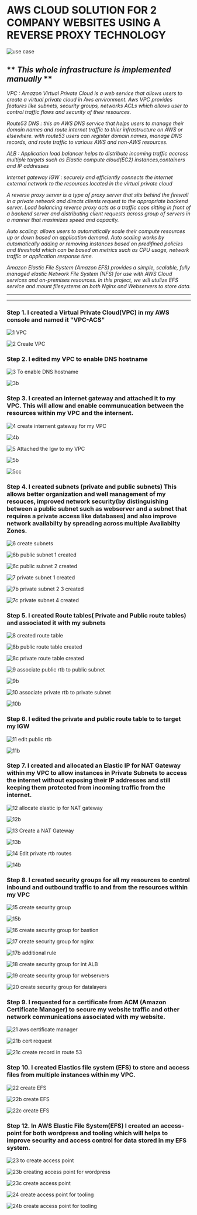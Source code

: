 # AWS CLOUD SOLUTION FOR 2 COMPANY WEBSITES USING A REVERSE PROXY TECHNOLOGY

![use case](https://user-images.githubusercontent.com/79808404/233130551-32a86a0a-7555-42b5-84ad-da54d6e01735.JPG)
 
 ** _This whole infrastructure is implemented manually_
  **
----------------------------------------------------------------------------------------------------------------------------------------------------------------------------------------  
 
 
 
 _VPC : Amazon Virtual Private Cloud  is a web service that allows users to create a virtual private cloud in Aws environment. 
  Aws VPC provides features like subnets, security groups, networks ACLs which allows user to control traffic flows and security of their resources._


_Route53 DNS : this an AWS DNS service that helps users to manage their domain names and route internet traffic to thier infrastructure on AWS or elsewhere. 
with route53 users can  register domain names, manage DNS records, and route traffic to various AWS and non-AWS resources._

_ALB : Application load balancer helps to distribute incoming traffic accross multiple targets such as Elastic compute cloud(EC2) instances,containers and IP addresses_


_Internet gateway IGW : securely and efficiently connects the internet external network to the resources located in the virtual private cloud_



_A reverse proxy server is a type of proxy server that sits behind the firewall in a private network and directs clients request to the appropriate backend server.
Load balancing reverse proxy acts as a traffic cops sitting in front of a backend server and distributing client requests across group of servers in a manner that maximizes speed and capacity._


_Auto scaling: allows users to automatically scale their compute resources up or down based on application demand. Auto scaling works by automatically adding or removing instances based on predifined policies and threshold which can be based on metrics such as CPU usage, network traffic or application response time._



_Amazon Elastic File System (Amazon EFS) provides a simple, scalable, fully managed elastic Network File System (NFS) for use with AWS Cloud services and on-premises resources. In this project, we will utulize EFS service and mount filesystems on both Nginx and Webservers to store data._






-----------------------------------------------------------------------------------------------------------------------------------------


----------------------------------------------------------------------------------------------------------------------------------------



 ### Step 1. I created a Virtual Private Cloud(VPC) in my AWS console and named it "VPC-ACS"
 
 
  ![1  VPC](https://user-images.githubusercontent.com/79808404/233317555-b348bcc2-b68f-4689-8c0e-b3ff237f612f.JPG)

 
 
  ![2  Create VPC](https://user-images.githubusercontent.com/79808404/233317805-ba03acea-178a-4125-8f49-31e74f08f769.JPG)



 ### Step 2. I edited my VPC to enable DNS hostname
 
 ![3 To enable DNS hostname](https://user-images.githubusercontent.com/79808404/233318605-daab9374-a132-4f96-8a1c-66a830cc7b43.JPG)


 ![3b](https://user-images.githubusercontent.com/79808404/233318640-f0fd2d61-f330-4477-849e-a717330a00ab.JPG)



 ### Step 3. I created an internet gateway and attached it to my VPC. This will allow and enable communucation between the resources within my VPC and the internent.
 
  ![4  create internent gateway for my VPC](https://user-images.githubusercontent.com/79808404/233319163-46a3071b-7aae-4a4d-ae37-d2da04df0c81.JPG)


![4b](https://user-images.githubusercontent.com/79808404/233319284-f4209beb-b427-4a4e-9aae-f705e75de66e.JPG)


![5  Attached the Igw to my VPC](https://user-images.githubusercontent.com/79808404/233319352-869f64e4-ab0c-433b-98ab-774b32ac45b3.JPG)


![5b](https://user-images.githubusercontent.com/79808404/233319484-5e79855d-1aea-46e3-91fa-284a87e33cff.JPG)

 
![5cc](https://user-images.githubusercontent.com/79808404/233319507-b5b1a0ab-2b5c-48aa-94be-1d4e1941470d.JPG)



### Step 4. I created subnets (private and public subnets) This allows better organization and well management of my resouces, improved network security(by distinguishing between a public subnet such as webserver and a subnet that requires a private access like databases) and also improve network availabilty by spreading across multiple Availabilty Zones.


![6  create subnets](https://user-images.githubusercontent.com/79808404/233322643-5f546a42-d1d3-494b-ac56-b1ecafc2c7b4.JPG)


![6b  public subnet 1 created](https://user-images.githubusercontent.com/79808404/233322689-940f0344-b310-48b9-89eb-cc1d40bfaeb9.JPG)


![6c  public subnet 2 created](https://user-images.githubusercontent.com/79808404/233322708-f1ceebd5-62de-49af-bdf7-215ff1fa0163.JPG)


![7  private subnet 1 created](https://user-images.githubusercontent.com/79808404/233322823-2c971476-014a-47a6-a523-99fd049a0ac0.JPG)


![7b  private subnet 2 3 created](https://user-images.githubusercontent.com/79808404/233322981-42ff4a9b-f3a9-4df5-b9f0-7e2209657404.JPG)

![7c  private subnet 4 created](https://user-images.githubusercontent.com/79808404/233323010-cd01566d-9496-4bbf-8fb2-138cae459b62.JPG)



### Step 5. I created Route tables( Private and Public route tables) and associated it with my subnets

  
![8  created route table](https://user-images.githubusercontent.com/79808404/233325533-d2c64df8-b500-4797-b9b4-21283dfdd67e.JPG)


![8b  public route table created](https://user-images.githubusercontent.com/79808404/233325570-4f4bf262-7711-45b3-8bd6-32278dacd7e8.JPG)

![8c  private route table created](https://user-images.githubusercontent.com/79808404/233325813-20908fbb-6840-4049-bd93-972e913d743c.JPG)


![9  associate public rtb to public subnet](https://user-images.githubusercontent.com/79808404/233326005-788c9679-08b1-4962-8e61-5674121f0545.JPG)


![9b](https://user-images.githubusercontent.com/79808404/233326072-ce8f99c7-088b-47bf-9fbc-d0d4d68e43e2.JPG)


![10  associate private rtb to private subnet](https://user-images.githubusercontent.com/79808404/233326123-e7850293-ab74-4e03-8375-11638e96b57d.JPG)


![10b](https://user-images.githubusercontent.com/79808404/233326150-7c744274-5ed8-4dd3-9038-a6aff6963ce1.JPG)



### Step 6. I edited the private and public route table to to target my IGW

![11  edit public rtb](https://user-images.githubusercontent.com/79808404/233328999-cf24012d-8ede-4859-ad9e-eb0d96d5dcc4.JPG)

![11b](https://user-images.githubusercontent.com/79808404/233329033-3422ad62-02ee-492f-9d39-967e7c91bf33.JPG)



### Step 7. I created and allocated an Elastic IP for NAT Gateway within my VPC to allow instances in Private Subnets to access the internet without exposing their IP addresses and still keeping them protected from incoming traffic from the internet.

![12  allocate elastic ip for NAT gateway](https://user-images.githubusercontent.com/79808404/233337956-221cb642-0b66-40ae-a5b2-181011cfbc90.JPG)

![12b](https://user-images.githubusercontent.com/79808404/233337993-f478e9a4-0bbd-4c55-aa62-39ec8e23cbaa.JPG)


![13  Create a NAT Gateway](https://user-images.githubusercontent.com/79808404/233338011-83f9b31d-7d1e-4159-a5d4-531c7ca4d401.JPG)


![13b](https://user-images.githubusercontent.com/79808404/233338080-7ad5e025-4dcd-45a4-8d71-9fc4dcc1a439.JPG)


![14  Edit private rtb routes](https://user-images.githubusercontent.com/79808404/233339420-2e2d15b4-8817-4296-848f-d59704593196.JPG)


![14b](https://user-images.githubusercontent.com/79808404/233339444-cd05568f-bc58-462d-aef0-089eb9904de2.JPG)


### Step 8. I created security groups for all my resources to control inbound and outbound traffic to and from the resources within my VPC


![15  create security group](https://user-images.githubusercontent.com/79808404/233341885-7ed0a742-259c-4582-bc0c-6b6537788be8.JPG)


![15b](https://user-images.githubusercontent.com/79808404/233341909-bb15747b-2f35-487f-b19c-d5d2cddbbe7b.JPG)


![16  create security group for bastion](https://user-images.githubusercontent.com/79808404/233341925-9f557e60-71cc-4fa0-812f-519eb7899075.JPG)

![17  create security group for nginx](https://user-images.githubusercontent.com/79808404/233341997-ef8dcf59-c666-42be-a3ad-f27f0ffc6fc0.JPG)


 ![17b  additional rule](https://user-images.githubusercontent.com/79808404/233342044-39ee3275-199a-418a-b399-acce13d1ae72.JPG)

 ![18  create security group for int ALB](https://user-images.githubusercontent.com/79808404/233342068-3c0b80b2-02e3-4369-a579-a83e794f110d.JPG)

 ![19  create security group for webservers](https://user-images.githubusercontent.com/79808404/233342091-0e11675c-ce2a-4bf2-84c1-5c8140281d77.JPG)

 ![20  create security group for datalayers](https://user-images.githubusercontent.com/79808404/233342117-21d4c561-fdc9-4f15-907c-58b235503090.JPG)



### Step 9. I requested for a certificate from ACM (Amazon Certificate Manager) to secure my website traffic and other network communications associated with my website.

 
 ![21  aws certificate manager](https://user-images.githubusercontent.com/79808404/233345292-7310b0b0-9d8a-4eb1-9d80-62b28a9411bc.JPG)

 ![21b  cert request](https://user-images.githubusercontent.com/79808404/233345328-c2e9c35b-0a9e-496a-aad7-de8fe6602f81.JPG)

 ![21c create record in route 53](https://user-images.githubusercontent.com/79808404/233348938-5b99bba4-e327-441f-9e67-5b7e66c549ad.JPG)

 
 ### Step 10. I created Elastics file system (EFS) to store and access files from multiple instances within my VPC.
 
 ![22  create EFS](https://user-images.githubusercontent.com/79808404/233352192-cab9e80f-dbfa-4a94-8952-5c1e0f2576e1.JPG)

 ![22b  create EFS](https://user-images.githubusercontent.com/79808404/233352224-a92fabaf-51f0-4af6-909d-6cac3db5c4d2.JPG)

 ![22c  create EFS](https://user-images.githubusercontent.com/79808404/233352243-369f6444-9707-49f3-bd2a-76f3c30d1f28.JPG)


### Step 12. In AWS Elastic File System(EFS) I created an access-point for both wordpress and tooling which will helps to improve security and access control for data stored in my EFS system.

![23  to create access point](https://user-images.githubusercontent.com/79808404/233355661-546425f8-5e40-4c40-882c-436723b48dd2.JPG)


![23b  creating access point for wordpress](https://user-images.githubusercontent.com/79808404/233355684-dc91c67b-b0e7-49fd-85af-f7921fdb8b28.JPG)


![23c  create access point](https://user-images.githubusercontent.com/79808404/233355701-89c2c164-c1b9-45c1-be4c-e1df1ae2fa77.JPG)



![24  create access point for tooling](https://user-images.githubusercontent.com/79808404/233355724-11839a5a-8aa2-4e70-905c-678858c1c243.JPG)

![24b create access point for tooling](https://user-images.githubusercontent.com/79808404/233355775-b6977b49-82d4-476e-acc3-6cda16b805a2.JPG)












 
 
 
 
 
 
 
 
 
 
